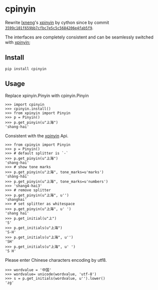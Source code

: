 # cpinyin

Rewrite [lxneng](https://github.com/lxneng)'s [xpinyin](https://github.com/lxneng/xpinyin) by cython since by commit [`3599c101f659bb7cfbc7e5c5c5684206e4fab5f9`](https://github.com/lxneng/xpinyin/commit/3599c101f659bb7cfbc7e5c5c5684206e4fab5f9).

The interfaces are completely consistent and can be seamlessly switched with [xpinyin](https://github.com/lxneng/xpinyin);

## Install

    pip install cpinyin

## Usage

Replace xpinyin.Pinyin with cpinyin.Pinyin

    >>> import cpinyin
    >>> cpinyin.install()
    >>> from xpinyin import Pinyin
    >>> p = Pinyin()
    >>> p.get_pinyin(u"上海")
    'shang-hai'

Consistent with the [xpinyin](https://github.com/lxneng/xpinyin) Api.

    >>> from cpinyin import Pinyin
    >>> p = Pinyin()
    >>> # default splitter is `-`
    >>> p.get_pinyin(u"上海")
    'shang-hai'
    >>> # show tone marks
    >>> p.get_pinyin(u"上海", tone_marks=u'marks')
    'shàng-hǎi'
    >>> p.get_pinyin(u"上海", tone_marks=u'numbers')
    >>> 'shang4-hai3'
    >>> # remove splitter
    >>> p.get_pinyin(u"上海", u'')
    'shanghai'
    >>> # set splitter as whitespace
    >>> p.get_pinyin(u"上海", u' ')
    'shang hai'
    >>> p.get_initial(u"上")
    'S'
    >>> p.get_initials(u"上海")
    'S-H'
    >>> p.get_initials(u"上海", u'')
    'SH'
    >>> p.get_initials(u"上海", u' ')
    'S H'
    
Please enter Chinese characters encoding by utf8.

    >>> wordvalue = '中国'
    >>> wordvalue= unicode(wordvalue, 'utf-8')
    >>> s = p.get_initials(wordvalue, u'').lower()
    'zg'